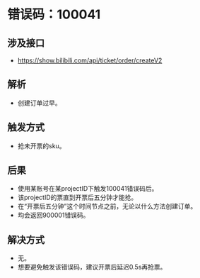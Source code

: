 # 错误码：100041

## 涉及接口
- https://show.bilibili.com/api/ticket/order/createV2

## 解析
- 创建订单过早。

## 触发方式
- 抢未开票的sku。

## 后果
- 使用某账号在某projectID下触发100041错误码后。
- 该projectID的票直到开票后五分钟才能抢。
- 在“开票后五分钟”这个时间节点之前，无论以什么方法创建订单。
- 均会返回900001错误码。

## 解决方式
- 无。
- 想要避免触发该错误码，建议开票后延迟0.5s再抢票。